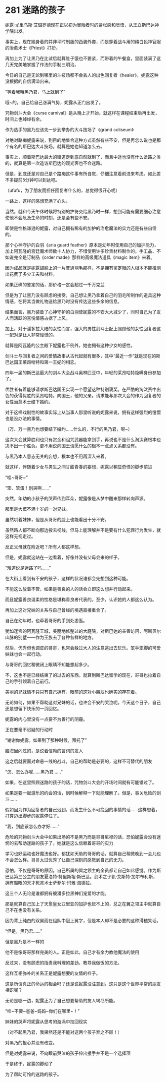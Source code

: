 # 281 迷路的孩子

妮露·尤里乌斯·艾璐罗德现在正以初为冒险者时的紧张感和觉悟，从王立斯巴达神学院出发。

事实上，现在她身着的并非平时制服的西装外套，而是穿着战斗用的纯白色神官服的治愈术士《Priest》打扮。

再加上为了让黑乃在比试后就算肚子饿也不要紧，而带着的午餐盒，里面装满了这几天完美地掌握了作法的手制三明治。

今日的自己是无论到哪里的斗技场都不会丢人的出色回复者《healer》，妮露这种没根据的自信满溢出来。

“等着我哦黑乃君，马上就到了”

哦\~的，自己给自己涨满气势，妮露从正门出发了。

咒物剑斗大会《curse carnival》是从晚上才开始。就这样在课程结束后再出发，时间上也绰绰有余。

作为选手的黑乃应该先一步到举办的大斗技场了《grand coliseum》

对绝对路痴妮露来说，到目的地集合这种方式虽然有些不安，但是再怎么说也是那个有名的斯巴达大斗技场。就算是她也知道怎么去。

事实上，顺着斯巴达最大的街道走到底自然就到了，而且中途也没有什么岔路之类的，就算是第一次造访斯巴达的观光客也不会迷路。

但是，到底还是对自己是个路痴这件事有所自觉，仔细注意着前进来考虑。如此差不多提前5分钟可以到达吧。

（ufufu，为了朋友而担任回复者什么的，总觉得很开心呢）

一路上，这样的感想充满了心头。

当然，就和今天午休时候将特别的护符交给黑乃时一样，想到可能有需要细心注意使他不会危及生命的时刻，还是会有些不安。

即使是性格谦逊的妮露，对自己拥有稀有的加护的治愈魔法的实力还是有些自信的。

那个心神守护的白羽《aria guard feather》原本是幼年时使用自己的加护能力，加上阿瓦隆的宫廷魔术师数十人协力，不惜使用许多珍贵材料制作的。手工品、不如说完全是订制品《order made》那样的高级魔法道具《magic item》来着。

因为成品就是妮露翅膀上的一片普通羽毛那样，不是拥有鉴定眼的人根本不能推测出花费了多少工夫和材料。

如果正确的鉴定的话，那价格一定会超过一千万克兰

但是为了让黑乃没有顾虑的接受，自己想让黑乃拿着自己的羽毛所制作的道具这种情感，在将其当做礼物送给黑乃时没有传达这些多余的信息。

结果而言，黑乃装备了心神守护的白羽使妮露的不安大大减少了，同时自己为了友人而活跃的喜悦情感占据了上风。

加上，对于潘多拉大陆的女性而言，强大的男性剑斗士配上照顾他的女性回复者这一配对是让人非常憧憬的。

就算是阿瓦隆的公主殿下妮露也不例外，她也拥有这种少女的感性。

剑斗士与回复者之间的爱情故事从古代起就有很多，其中“最近一作”就是现在的斯巴达国王莱昂哈特和第一王妃的相恋。

四年一届的斯巴达最大的剑斗大会战斗奥林匹亚中，年轻的莱昂哈特隐瞒身份参加了。

优胜者有着能够请求斯巴达国王实现一个愿望这种特别褒奖。在严酷的淘汰赛中出色的获得优胜的莱昂哈特，向国王，他的父亲，请求能与那次大会的作为回复者的女性治愈术士结下婚约。

对于这样戏剧性的故事实际上从当事人那里听说的妮露来说，拥有这样强烈的憧憬也是没办法的事情。

（万、万一黑乃也想要结下婚约……什么的，不行的黑乃君，呀\~）

这次大会就算胜利也只有赏金和诅咒武器能拿到手，再说也不是什么淘汰赛根本也决不出一个胜负。更不用说向国王请愿什么的根本一点点关系都没有。

与黑乃本人意志无关的妄想，根本也不用再深入来着。

就这样，伴随着少女与男生之间甘甜青春的妄想，妮露以稍显奇怪的脚步前进

“哇\~哥哥\~”

“笨、笨蛋！别哭啊……”

突然，年幼的小孩子的哭声传到耳朵，妮露像是从梦中醒来那样转向声源。

那里是大概不满十岁的一对兄妹。

虽然哄着妹妹，但是从哥哥的脸上也能看出十分不安。

虽然路人都不断向那边投去视线，但马上能理解并不是要有什么犯罪行为发生，就这样无视走过。

反正父母就在附近吧？所有人都这样想。

但是，妮露就这站在一边看着，好像并没有父母会来的样子。

“难道说是迷路了吗……”

在大街上看到有不安的孩子，这样的状况谁都会先想到这种可能。

不能这么放着不管，如果是善良的人的话会立即这么想并行动起来。

而且妮露善良温柔的性格是堪称善良者代表的。至少，认识她的人都这么认为。

再加上这对兄妹的关系与自己曾经的境遇直接重合了。

自己在幼年时，也牵着哥哥的手到处游逛。

犹如迷宫的阿瓦隆王城，美丽地修整过的大庭院，对斯巴达的亲善访问，阿斯贝尔山脉的别墅——作为王族去了各种各样的地方。

然后，优秀但也调皮的哥哥，也常会躲过大人的注意逃出去玩乐。笨手笨脚的可爱妹妹也会一起行动。

与哥哥的回忆稍微闭上眼睛不知能想起多少。

不，这也不是已经结束了的过去的东西。就算到斯巴达留学的现在，哥哥也拉着自己的手引领着自己前行。

美丽的兄妹情不只只有自己拥有，眼前的这对小朋友也确实的存在着。

无论如何，如果不帮助这对兄妹的话，也许会不安的哭泣呢。今天这个日子，自己还是想留下快乐的一页回忆。

妮露的内心里没有一点要不为善行的阴霾。

正在要毫不迟疑的行动时

“谢谢你妮露，如果到了那种时候，拜托了”

脑海里闪过的，是说着信赖的言词的友人

这之后就要面对命悬一线的战斗，自己的帮助是必要的，这样不可替代的朋友

“怎、怎么办呢……黑乃君……”

如果，在这里照顾迷路的孩子的话，咒物剑斗大会的开场时间就有可能错过了。

如果是要一起游乐的约会的话，到时候解释一下就能理解了。但是，事关危险的剑斗……

假如因为作为回复者的自己迟到，而发生什么不可挽回的事情的话……这样想着，打算迈出脚步的妮露停住了。

“我，到底该怎么办才好……”

危险的咒物剑斗大会中如果出场的不是黑乃而是哥哥尼禄的话，恐怕妮露会没有迷惘的去帮助迷路的孩子了。她就是这么信赖着哥哥的实力

学习也好运动也好魔法也好。都犹如天助的哥哥的话，就算自己稍微晚到一会儿也不会怎么样。哥哥太过优秀了让自己深刻的感觉到自己的无力。

恐怕，不仅是哥哥的原因，自己所属的翼之领主的全员都让自己如此感觉。作为斯巴达第三公主的朋友夏洛特·特里斯坦·斯巴达。剑术之子凯·艾斯特·加尔布利斯，拥有魔眼的天才死灵术士萨菲尔·玛雅·海德拉。

这三个人无论是谁都拥有被潘多拉黑神们宠爱的才能。

那是就算自己加上了天愈皇女亚里亚的加护也赶不上的，总之在翼之领主中就算自己不在也没有关系。

因为背上纯白的双翼而在组队中冠上翼字，但是本人却不是必要的这种滑稽笑话。

“但是，黑乃君……”

但是黑乃是不一样的

他不是像哥哥那样完美的人。正是如此，自己才有余力教他魔法的使用

反过来，没有顾虑的指责我料理的差劲，教导我做饭的方法。

这样互相弥补的关系正是妮露想要的友情的样子。

这是所谓真正的命运的相会吗？还是说妮露没注意到，这只是这个世界平常的朋友相识呢？

无论是哪一边，妮露正为了自己想要帮助的友人竭尽所能。

“哇\~不要\~爸爸\~妈妈\~你们在哪里\~！”

妹妹的哭声将妮露从思考的漩涡中拉回现实

（对不起黑乃君，我果然还是不能对这两个孩子弃之不顾！）

对黑乃的担心并没有改变。

但是对妮露来说，不向眼前哭泣的孩子伸出援手并不是一个选择项

于是终于，妮露的脚动了

为了帮助可怜的迷路的孩子。
